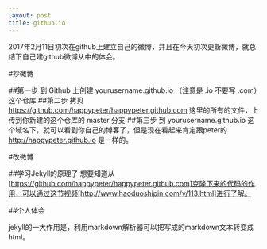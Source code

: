 ```yaml
---
layout: post
title: github.io
---
```

2017年2月11日初次在github上建立自己的微博，并且在今天初次更新微博，就总结下自己建github微博从中的体会。

#抄微博

##第一步
到 Github 上创建 yourusername.github.io （注意是 .io 不要写 .com）这个仓库
##第二步
拷贝 https://github.com/happypeter/happypeter.github.com 这里的所有的文件，上传到你新建的这个仓库的 master 分支
##第三步
到 yourusername.github.io 这个域名下，就可以看到你自己的博客了，但是现在看起来肯定跟peter的 http://happypeter.github.io 是一样的。

#改微博

##学习Jekyll的原理了
想要知道从[https://github.com/happypeter/happypeter.github.com]克隆下来的代码的作用，可以通过这节视频[http://www.haoduoshipin.com/v/113.html]进行了解。

##个人体会

jekyll的一大作用是，利用markdown解析器可以把写成的markdown文本转变成html。
